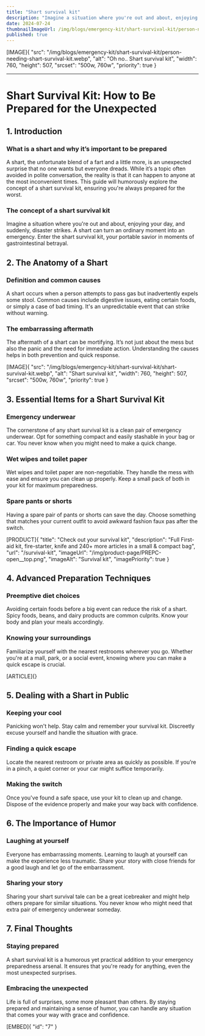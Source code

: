 ```yaml
---
title: "Shart survival kit"
description: "Imagine a situation where you're out and about, enjoying your day, and suddenly, disaster strikes. A shart can turn an ordinary moment into an emergency."
date: 2024-07-24
thumbnailImageUrl: /img/blogs/emergency-kit/shart-survival-kit/person-needing-shart-survival-kit.webp
published: true
---
```


[IMAGE]{ "src": "/img/blogs/emergency-kit/shart-survival-kit/person-needing-shart-survival-kit.webp", "alt": "Oh no.. Shart survival kit", "width": 760, "height": 507, "srcset": "500w, 760w", "priority": true }

---
# Shart Survival Kit: How to Be Prepared for the Unexpected

## 1. Introduction

### What is a shart and why it’s important to be prepared
A shart, the unfortunate blend of a fart and a little more, is an unexpected surprise that no one wants but everyone dreads. While it’s a topic often avoided in polite conversation, the reality is that it can happen to anyone at the most inconvenient times. This guide will humorously explore the concept of a shart survival kit, ensuring you're always prepared for the worst.

### The concept of a shart survival kit
Imagine a situation where you're out and about, enjoying your day, and suddenly, disaster strikes. A shart can turn an ordinary moment into an emergency. Enter the shart survival kit, your portable savior in moments of gastrointestinal betrayal.

## 2. The Anatomy of a Shart

### Definition and common causes
A shart occurs when a person attempts to pass gas but inadvertently expels some stool. Common causes include digestive issues, eating certain foods, or simply a case of bad timing. It's an unpredictable event that can strike without warning.

### The embarrassing aftermath
The aftermath of a shart can be mortifying. It’s not just about the mess but also the panic and the need for immediate action. Understanding the causes helps in both prevention and quick response.

[IMAGE]{ "src": "/img/blogs/emergency-kit/shart-survival-kit/shart-survival-kit.webp", "alt": "Shart survival kit", "width": 760, "height": 507, "srcset": "500w, 760w", "priority": true }

## 3. Essential Items for a Shart Survival Kit

### Emergency underwear
The cornerstone of any shart survival kit is a clean pair of emergency underwear. Opt for something compact and easily stashable in your bag or car. You never know when you might need to make a quick change.

### Wet wipes and toilet paper
Wet wipes and toilet paper are non-negotiable. They handle the mess with ease and ensure you can clean up properly. Keep a small pack of both in your kit for maximum preparedness.

### Spare pants or shorts
Having a spare pair of pants or shorts can save the day. Choose something that matches your current outfit to avoid awkward fashion faux pas after the switch.

[PRODUCT]{ "title": "Check out your survival kit", "description": "Full First-aid kit, fire-starter, knife and 240+ more articles in a small & compact bag", "url": "/survival-kit", "imageUrl": "/img/product-page/PREPC-open__top.png", "imageAlt": "Survival kit", "imagePriority": true }

## 4. Advanced Preparation Techniques

### Preemptive diet choices
Avoiding certain foods before a big event can reduce the risk of a shart. Spicy foods, beans, and dairy products are common culprits. Know your body and plan your meals accordingly.

### Knowing your surroundings
Familiarize yourself with the nearest restrooms wherever you go. Whether you're at a mall, park, or a social event, knowing where you can make a quick escape is crucial.

[ARTICLE]{}

## 5. Dealing with a Shart in Public

### Keeping your cool
Panicking won't help. Stay calm and remember your survival kit. Discreetly excuse yourself and handle the situation with grace.

### Finding a quick escape
Locate the nearest restroom or private area as quickly as possible. If you’re in a pinch, a quiet corner or your car might suffice temporarily.

### Making the switch
Once you've found a safe space, use your kit to clean up and change. Dispose of the evidence properly and make your way back with confidence.

## 6. The Importance of Humor

### Laughing at yourself
Everyone has embarrassing moments. Learning to laugh at yourself can make the experience less traumatic. Share your story with close friends for a good laugh and let go of the embarrassment.

### Sharing your story
Sharing your shart survival tale can be a great icebreaker and might help others prepare for similar situations. You never know who might need that extra pair of emergency underwear someday.

## 7. Final Thoughts

### Staying prepared
A shart survival kit is a humorous yet practical addition to your emergency preparedness arsenal. It ensures that you're ready for anything, even the most unexpected surprises.

### Embracing the unexpected
Life is full of surprises, some more pleasant than others. By staying prepared and maintaining a sense of humor, you can handle any situation that comes your way with grace and confidence.

[EMBED]{ "id": "7" }
